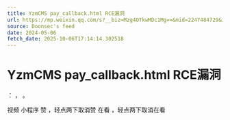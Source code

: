 ```yaml
---
title: YzmCMS pay_callback.html RCE漏洞
url: https://mp.weixin.qq.com/s?__biz=Mzg4OTkwMDc1Mg==&mid=2247484729&idx=1&sn=b2920455891f256e016b74122977490b
source: Doonsec's feed
date: 2024-05-06
fetch_date: 2025-10-06T17:14:14.302518
---
```


# YzmCMS pay_callback.html RCE漏洞

：
，
。

视频
小程序
赞
，轻点两下取消赞
在看
，轻点两下取消在看